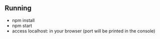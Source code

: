 ## Running

- npm install
- npm start
- access localhost:<port> in your browser (port will be printed in the console)
